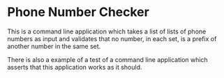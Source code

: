# Phone Number Checker

This is a command line application which takes a list of lists of phone numbers as input and validates that no number,
in each set, is a prefix of another number in the same set.

There is also a example of a test of a command line application which asserts that this application works as it should.
